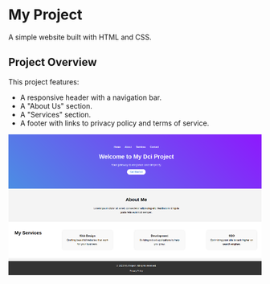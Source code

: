 # My Project

A simple website built with HTML and CSS.

## Project Overview

This project features:
- A responsive header with a navigation bar.
- A "About Us" section.
- A "Services" section.
- A footer with links to privacy policy and terms of service.


![My-first-project screenshot](My-first-project.png)